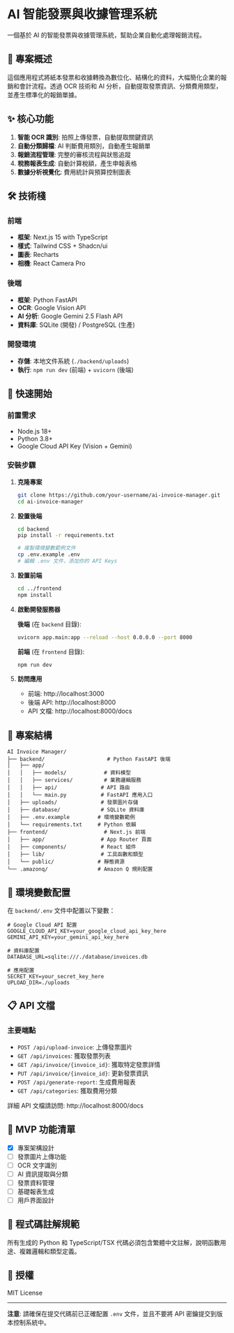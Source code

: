 # AI 智能發票與收據管理系統

一個基於 AI 的智能發票與收據管理系統，幫助企業自動化處理報銷流程。

## 🎯 專案概述

這個應用程式將紙本發票和收據轉換為數位化、結構化的資料，大幅簡化企業的報銷和會計流程。透過 OCR 技術和 AI 分析，自動提取發票資訊、分類費用類型，並產生標準化的報銷單據。

## ✨ 核心功能

1. **智能 OCR 識別**: 拍照上傳發票，自動提取關鍵資訊
2. **自動分類歸檔**: AI 判斷費用類別，自動產生報銷單
3. **報銷流程管理**: 完整的審核流程與狀態追蹤
4. **稅務報表生成**: 自動計算稅額，產生申報表格
5. **數據分析視覺化**: 費用統計與預算控制圖表

## 🛠 技術棧

### 前端
- **框架**: Next.js 15 with TypeScript
- **樣式**: Tailwind CSS + Shadcn/ui
- **圖表**: Recharts
- **相機**: React Camera Pro

### 後端
- **框架**: Python FastAPI
- **OCR**: Google Vision API
- **AI 分析**: Google Gemini 2.5 Flash API
- **資料庫**: SQLite (開發) / PostgreSQL (生產)

### 開發環境
- **存儲**: 本地文件系統 (`./backend/uploads`)
- **執行**: `npm run dev` (前端) + `uvicorn` (後端)

## 🚀 快速開始

### 前置需求
- Node.js 18+
- Python 3.8+
- Google Cloud API Key (Vision + Gemini)

### 安裝步驟

1. **克隆專案**
   ```bash
   git clone https://github.com/your-username/ai-invoice-manager.git
   cd ai-invoice-manager
   ```

2. **設置後端**
   ```bash
   cd backend
   pip install -r requirements.txt
   
   # 複製環境變數範例文件
   cp .env.example .env
   # 編輯 .env 文件，添加你的 API Keys
   ```

3. **設置前端**
   ```bash
   cd ../frontend
   npm install
   ```

4. **啟動開發服務器**
   
   **後端** (在 `backend` 目錄):
   ```bash
   uvicorn app.main:app --reload --host 0.0.0.0 --port 8000
   ```
   
   **前端** (在 `frontend` 目錄):
   ```bash
   npm run dev
   ```

5. **訪問應用**
   - 前端: http://localhost:3000
   - 後端 API: http://localhost:8000
   - API 文檔: http://localhost:8000/docs

## 📁 專案結構

```
AI Invoice Manager/
├── backend/                    # Python FastAPI 後端
│   ├── app/
│   │   ├── models/            # 資料模型
│   │   ├── services/          # 業務邏輯服務
│   │   ├── api/              # API 路由
│   │   └── main.py           # FastAPI 應用入口
│   ├── uploads/              # 發票圖片存儲
│   ├── database/             # SQLite 資料庫
│   ├── .env.example         # 環境變數範例
│   └── requirements.txt     # Python 依賴
├── frontend/                  # Next.js 前端
│   ├── app/                  # App Router 頁面
│   ├── components/           # React 組件
│   ├── lib/                  # 工具函數和類型
│   └── public/              # 靜態資源
└── .amazonq/                # Amazon Q 規則配置
```

## 🔧 環境變數配置

在 `backend/.env` 文件中配置以下變數：

```env
# Google Cloud API 配置
GOOGLE_CLOUD_API_KEY=your_google_cloud_api_key_here
GEMINI_API_KEY=your_gemini_api_key_here

# 資料庫配置
DATABASE_URL=sqlite:///./database/invoices.db

# 應用配置
SECRET_KEY=your_secret_key_here
UPLOAD_DIR=./uploads
```

## 📋 API 文檔

### 主要端點

- `POST /api/upload-invoice`: 上傳發票圖片
- `GET /api/invoices`: 獲取發票列表
- `GET /api/invoice/{invoice_id}`: 獲取特定發票詳情
- `PUT /api/invoice/{invoice_id}`: 更新發票資訊
- `POST /api/generate-report`: 生成費用報表
- `GET /api/categories`: 獲取費用分類

詳細 API 文檔請訪問: http://localhost:8000/docs

## 🎯 MVP 功能清單

- [x] 專案架構設計
- [ ] 發票圖片上傳功能
- [ ] OCR 文字識別
- [ ] AI 資訊提取與分類
- [ ] 發票資料管理
- [ ] 基礎報表生成
- [ ] 用戶界面設計

## 📝 程式碼註解規範

所有生成的 Python 和 TypeScript/TSX 代碼必須包含繁體中文註解，說明函數用途、複雜邏輯和類型定義。

## 📄 授權

MIT License

---

**注意**: 請確保在提交代碼前已正確配置 `.env` 文件，並且不要將 API 密鑰提交到版本控制系統中。